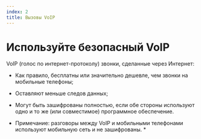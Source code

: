 ```yaml
---
index: 2
title: Вызовы VoIP
---
```

# Используйте безопасный VoIP

VoIP (голос по интернет-протоколу) звонки, сделанные через Интернет:

*   Как правило, бесплатны или значительно дешевле, чем звонки на мобильные телефоны;
*   Оставляют меньше следов данных;
*   Могут быть зашифрованы полностью, если обе стороны используют одно и то же (или совместимое) программное обеспечение.

* Примечание: разговоры между VoIP и мобильными телефонами используют мобильную сеть и не зашифрованы. *